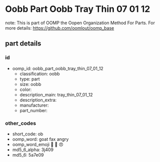 # Oobb Part Oobb Tray Thin 07 01 12  

note: This is part of OOMP the Oopen Organization Method For Parts. For more details: https://github.com/oomlout/oomp_base

##  part details





### id
* oomp_id: oobb_part_oobb_tray_thin_07_01_12
  * classification: oobb
  * type: part
  * size: oobb
  * color: 
  * description_main: tray_thin_07_01_12
  * description_extra: 
  * manufacturer: 
  * part_number: 

### other_codes
* short_code: ob
* oomp_word: goat fax angry
* oomp_word_emoji :goat: :fax: :angry:
* md5_6_alpha: 3j409
* md5_6: 5a7e09
